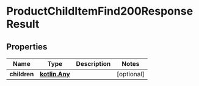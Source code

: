
# ProductChildItemFind200ResponseResult

## Properties
| Name | Type | Description | Notes |
| ------------ | ------------- | ------------- | ------------- |
| **children** | [**kotlin.Any**](.md) |  |  [optional] |



